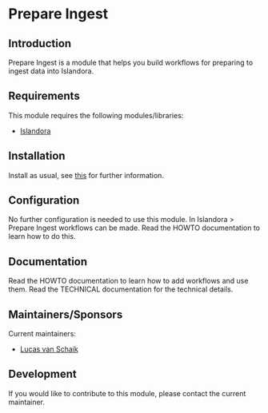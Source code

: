 # Prepare Ingest

## Introduction

Prepare Ingest is a module that helps you build workflows for preparing to ingest data into Islandora.

## Requirements

This module requires the following modules/libraries:

* [Islandora](https://github.com/islandora/islandora)

## Installation
 
 Install as usual, see [this](https://drupal.org/documentation/install/modules-themes/modules-7) for further information.
 
## Configuration

No further configuration is needed to use this module. In Islandora > Prepare Ingest workflows can be made. Read the HOWTO documentation to learn how to do this.

## Documentation

Read the HOWTO documentation to learn how to add workflows and use them. Read the TECHNICAL documentation for the technical details.

## Maintainers/Sponsors

Current maintainers:

* [Lucas van Schaik](https://github.com/lucasvanschaik)

## Development

If you would like to contribute to this module, please contact the current maintainer.
